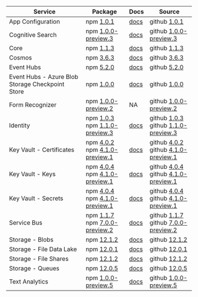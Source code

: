 | Service | Package | Docs | Source |
| ------- | ------- | ---- | ------ |
| App Configuration | npm [1.0.1](https://www.npmjs.com/package/@azure/app-configuration/v/1.0.1) | [docs](https://docs.microsoft.com/js/api/overview/azure/app-configuration-readme/) | github [1.0.1](https://github.com/Azure/azure-sdk-for-js/tree/@azure/app-configuration_1.0.1/sdk/appconfiguration/app-configuration/) |
| Cognitive Search | npm [1.0.0-preview.3](https://www.npmjs.com/package/@azure/search-documents/v/1.0.0-preview.3) | [docs](https://docs.microsoft.com/js/api/overview/azure/search-documents-readme/) | github [1.0.0-preview.3](https://github.com/Azure/azure-sdk-for-js/tree/@azure/search-documents_1.0.0-preview.3/sdk/search/search-documents/) |
| Core | npm [1.1.3](https://www.npmjs.com/package/@azure/core-http/v/1.1.3) | [docs](https://docs.microsoft.com/js/api/overview/azure/core-http-readme/) | github [1.1.3](https://github.com/Azure/azure-sdk-for-js/tree/@azure/core-http_1.1.3/sdk/core/core-http/) |
| Cosmos | npm [3.6.3](https://www.npmjs.com/package/@azure/cosmos/v/3.6.3) | [docs](https://docs.microsoft.com/js/api/overview/azure/cosmos-readme/) | github [3.6.3](https://github.com/Azure/azure-sdk-for-js/tree/@azure/cosmos_3.6.3/sdk/cosmosdb/cosmos/) |
| Event Hubs | npm [5.2.0](https://www.npmjs.com/package/@azure/event-hubs/v/5.2.0) | [docs](https://docs.microsoft.com/js/api/overview/azure/event-hubs-readme/) | github [5.2.0](https://github.com/Azure/azure-sdk-for-js/tree/@azure/event-hubs_5.2.0/sdk/eventhub/event-hubs/) |
| Event Hubs - Azure Blob Storage Checkpoint Store | npm [1.0.0](https://www.npmjs.com/package/@azure/eventhubs-checkpointstore-blob/v/1.0.0) | [docs](https://docs.microsoft.com/js/api/overview/azure/eventhubs-checkpointstore-blob-readme/) | github [1.0.0](https://github.com/Azure/azure-sdk-for-js/tree/@azure/eventhubs-checkpointstore-blob_1.0.0/sdk/eventhub/eventhubs-checkpointstore-blob/) |
| Form Recognizer | npm [1.0.0-preview.2](https://www.npmjs.com/package/@azure/ai-form-recognizer/v/1.0.0-preview.2) | NA | github [1.0.0-preview.2](https://github.com/Azure/azure-sdk-for-js/tree/@azure/ai-form-recognizer_1.0.0-preview.2/sdk/formrecognizer/ai-form-recognizer/) |
| Identity | npm [1.0.3](https://www.npmjs.com/package/@azure/identity/v/1.0.3)<br>npm [1.1.0-preview.3](https://www.npmjs.com/package/@azure/identity/v/1.1.0-preview.3) | [docs](https://docs.microsoft.com/js/api/overview/azure/identity-readme/) | github [1.0.3](https://github.com/Azure/azure-sdk-for-js/tree/@azure/identity_1.0.3/sdk/identity/identity/)<br>github [1.1.0-preview.3](https://github.com/Azure/azure-sdk-for-js/tree/@azure/identity_1.1.0-preview.3/sdk/identity/identity/) |
| Key Vault - Certificates | npm [4.0.2](https://www.npmjs.com/package/@azure/keyvault-certificates/v/4.0.2)<br>npm [4.1.0-preview.1](https://www.npmjs.com/package/@azure/keyvault-certificates/v/4.1.0-preview.1) | [docs](https://docs.microsoft.com/js/api/overview/azure/keyvault-certificates-readme/) | github [4.0.2](https://github.com/Azure/azure-sdk-for-js/tree/@azure/keyvault-certificates_4.0.2/sdk/keyvault/keyvault-certificates/)<br>github [4.1.0-preview.1](https://github.com/Azure/azure-sdk-for-js/tree/@azure/keyvault-certificates_4.1.0-preview.1/sdk/keyvault/keyvault-certificates/) |
| Key Vault - Keys | npm [4.0.4](https://www.npmjs.com/package/@azure/keyvault-keys/v/4.0.4)<br>npm [4.1.0-preview.1](https://www.npmjs.com/package/@azure/keyvault-keys/v/4.1.0-preview.1) | [docs](https://docs.microsoft.com/js/api/overview/azure/keyvault-keys-readme/) | github [4.0.4](https://github.com/Azure/azure-sdk-for-js/tree/@azure/keyvault-keys_4.0.4/sdk/keyvault/keyvault-keys/)<br>github [4.1.0-preview.1](https://github.com/Azure/azure-sdk-for-js/tree/@azure/keyvault-keys_4.1.0-preview.1/sdk/keyvault/keyvault-keys/) |
| Key Vault - Secrets | npm [4.0.4](https://www.npmjs.com/package/@azure/keyvault-secrets/v/4.0.4)<br>npm [4.1.0-preview.1](https://www.npmjs.com/package/@azure/keyvault-secrets/v/4.1.0-preview.1) | [docs](https://docs.microsoft.com/js/api/overview/azure/keyvault-secrets-readme/) | github [4.0.4](https://github.com/Azure/azure-sdk-for-js/tree/@azure/keyvault-secrets_4.0.4/sdk/keyvault/keyvault-secrets/)<br>github [4.1.0-preview.1](https://github.com/Azure/azure-sdk-for-js/tree/@azure/keyvault-secrets_4.1.0-preview.1/sdk/keyvault/keyvault-secrets/) |
| Service Bus | npm [1.1.7](https://www.npmjs.com/package/@azure/service-bus/v/1.1.7)<br>npm [7.0.0-preview.2](https://www.npmjs.com/package/@azure/service-bus/v/7.0.0-preview.2) | [docs](https://docs.microsoft.com/js/api/overview/azure/service-bus-readme/) | github [1.1.7](https://github.com/Azure/azure-sdk-for-js/tree/@azure/service-bus_1.1.7/sdk/servicebus/service-bus/)<br>github [7.0.0-preview.2](https://github.com/Azure/azure-sdk-for-js/tree/@azure/service-bus_7.0.0-preview.2/sdk/servicebus/service-bus/) |
| Storage - Blobs | npm [12.1.2](https://www.npmjs.com/package/@azure/storage-blob/v/12.1.2) | [docs](https://docs.microsoft.com/js/api/overview/azure/storage-blob-readme/) | github [12.1.2](https://github.com/Azure/azure-sdk-for-js/tree/@azure/storage-blob_12.1.2/sdk/storage/storage-blob/) |
| Storage - File Data Lake | npm [12.0.1](https://www.npmjs.com/package/@azure/storage-file-datalake/v/12.0.1) | [docs](https://docs.microsoft.com/js/api/overview/azure/storage-file-datalake-readme/) | github [12.0.1](https://github.com/Azure/azure-sdk-for-js/tree/@azure/storage-file-datalake_12.0.1/sdk/storage/storage-file-datalake/) |
| Storage - File Shares | npm [12.1.2](https://www.npmjs.com/package/@azure/storage-file-share/v/12.1.2) | [docs](https://docs.microsoft.com/js/api/overview/azure/storage-file-share-readme/) | github [12.1.2](https://github.com/Azure/azure-sdk-for-js/tree/@azure/storage-file-share_12.1.2/sdk/storage/storage-file-share/) |
| Storage - Queues | npm [12.0.5](https://www.npmjs.com/package/@azure/storage-queue/v/12.0.5) | [docs](https://docs.microsoft.com/js/api/overview/azure/storage-queue-readme/) | github [12.0.5](https://github.com/Azure/azure-sdk-for-js/tree/@azure/storage-queue_12.0.5/sdk/storage/storage-queue/) |
| Text Analytics | npm [1.0.0-preview.5](https://www.npmjs.com/package/@azure/ai-text-analytics/v/1.0.0-preview.5) | [docs](https://docs.microsoft.com/js/api/overview/azure/ai-text-analytics-readme/) | github [1.0.0-preview.5](https://github.com/Azure/azure-sdk-for-js/tree/@azure/ai-text-analytics_1.0.0-preview.5/sdk/textanalytics/ai-text-analytics/) |

